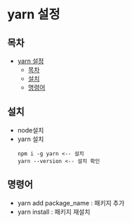 # yarn 설정

## 목차

- [yarn 설정](#yarn-설정)
  - [목차](#목차)
  - [설치](#설치)
  - [명령어](#명령어)

## 설치

- node설치
- yarn 설치
  ```npm
  npm i -g yarn <-- 설치
  yarn --version <-- 설치 확인
  ```

## 명령어

- yarn add package_name : 패키지 추가
- yarn install : 패키지 재설치
